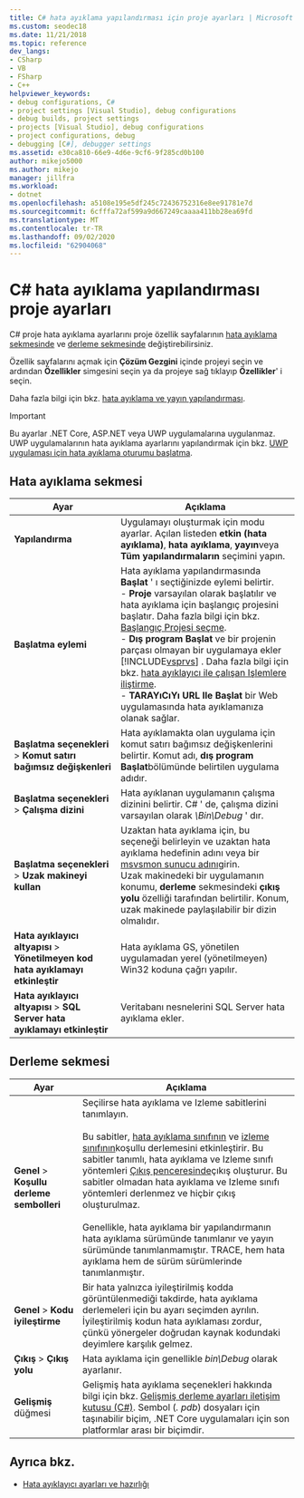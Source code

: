 ```yaml
---
title: C# hata ayıklama yapılandırması için proje ayarları | Microsoft Docs
ms.custom: seodec18
ms.date: 11/21/2018
ms.topic: reference
dev_langs:
- CSharp
- VB
- FSharp
- C++
helpviewer_keywords:
- debug configurations, C#
- project settings [Visual Studio], debug configurations
- debug builds, project settings
- projects [Visual Studio], debug configurations
- project configurations, debug
- debugging [C#], debugger settings
ms.assetid: e30ca810-66e9-4d6e-9cf6-9f285cd0b100
author: mikejo5000
ms.author: mikejo
manager: jillfra
ms.workload:
- dotnet
ms.openlocfilehash: a5108e195e5df245c72436752316e8ee91781e7d
ms.sourcegitcommit: 6cfffa72af599a9d667249caaaa411bb28ea69fd
ms.translationtype: MT
ms.contentlocale: tr-TR
ms.lasthandoff: 09/02/2020
ms.locfileid: "62904068"
---
```

# <a name="project-settings-for--c-debug-configurations"></a>C# hata ayıklama yapılandırması proje ayarları

C# proje hata ayıklama ayarlarını proje özellik sayfalarının [hata ayıklama sekmesinde](#debug-tab) ve [derleme sekmesinde](#build-tab) değiştirebilirsiniz.

Özellik sayfalarını açmak için **Çözüm Gezgini** içinde projeyi seçin ve ardından **Özellikler** simgesini seçin ya da projeye sağ tıklayıp **Özellikler**' i seçin.

Daha fazla bilgi için bkz. [hata ayıklama ve yayın yapılandırması](how-to-set-debug-and-release-configurations.md).

>[!IMPORTANT]
>Bu ayarlar .NET Core, ASP.NET veya UWP uygulamalarına uygulanmaz. UWP uygulamalarının hata ayıklama ayarlarını yapılandırmak için bkz. [UWP uygulaması için hata ayıklama oturumu başlatma](start-a-debugging-session-for-a-store-app-in-visual-studio-vb-csharp-cpp-and-xaml.md).

## <a name="debug-tab"></a>Hata ayıklama sekmesi

|Ayar|Açıklama|
|-------------------------------------| - |
| **Yapılandırma** | Uygulamayı oluşturmak için modu ayarlar. Açılan listeden **etkin (hata ayıklama)**, **hata ayıklama**, **yayın**veya **Tüm yapılandırmaların** seçimini yapın. |
| **Başlatma eylemi** | Hata ayıklama yapılandırmasında **Başlat** ' ı seçtiğinizde eylemi belirtir.<br />- **Proje** varsayılan olarak başlatılır ve hata ayıklama için başlangıç projesini başlatır. Daha fazla bilgi için bkz. [Başlangıç Projesi seçme](/previous-versions/visualstudio/visual-studio-2010/0s590bew(v=vs.100)).<br />- **Dış program Başlat** ve bir projenin parçası olmayan bir uygulamaya ekler [!INCLUDE[vsprvs](../code-quality/includes/vsprvs_md.md)] . Daha fazla bilgi için bkz. [hata ayıklayıcı ile çalışan Işlemlere iliştirme](attach-to-running-processes-with-the-visual-studio-debugger.md).<br />- **TARAYıCıYı URL Ile Başlat** bir Web uygulamasında hata ayıklamanıza olanak sağlar. |
| **Başlatma seçenekleri**  >  **Komut satırı bağımsız değişkenleri** | Hata ayıklamakta olan uygulama için komut satırı bağımsız değişkenlerini belirtir. Komut adı, **dış program Başlat**bölümünde belirtilen uygulama adıdır. |
| **Başlatma seçenekleri**  >  **Çalışma dizini** | Hata ayıklanan uygulamanın çalışma dizinini belirtir. C# ' de, çalışma dizini varsayılan olarak *\Bin\Debug* ' dır.
| **Başlatma seçenekleri**  >  **Uzak makineyi kullan**|Uzaktan hata ayıklama için, bu seçeneği belirleyin ve uzaktan hata ayıklama hedefinin adını veya bir [msvsmon sunucu adını](../debugger/remote-debugging.md)girin. <br />Uzak makinedeki bir uygulamanın konumu, **derleme** sekmesindeki **çıkış yolu** özelliği tarafından belirtilir. Konum, uzak makinede paylaşılabilir bir dizin olmalıdır.
| **Hata ayıklayıcı altyapısı**  >  **Yönetilmeyen kod hata ayıklamayı etkinleştir** | Hata ayıklama GS, yönetilen uygulamadan yerel (yönetilmeyen) Win32 koduna çağrı yapılır. |
| **Hata ayıklayıcı altyapısı**  >  **SQL Server hata ayıklamayı etkinleştir** | Veritabanı nesnelerini SQL Server hata ayıklama ekler. |

## <a name="build-tab"></a>Derleme sekmesi

|Ayar|Açıklama|
|-------------|-----------------|
|**Genel**  >  **Koşullu derleme sembolleri**|Seçilirse hata ayıklama ve Izleme sabitlerini tanımlayın.<br /><br /> Bu sabitler, [hata ayıklama sınıfının](/dotnet/api/system.diagnostics.debug) ve [izleme sınıfının](/dotnet/api/system.diagnostics.trace)koşullu derlemesini etkinleştirir. Bu sabitler tanımlı, hata ayıklama ve Izleme sınıfı yöntemleri [Çıkış penceresinde](../ide/reference/output-window.md)çıkış oluşturur. Bu sabitler olmadan hata ayıklama ve Izleme sınıfı yöntemleri derlenmez ve hiçbir çıkış oluşturulmaz.<br /><br />Genellikle, hata ayıklama bir yapılandırmanın hata ayıklama sürümünde tanımlanır ve yayın sürümünde tanımlanmamıştır. TRACE, hem hata ayıklama hem de sürüm sürümlerinde tanımlanmıştır.|
|**Genel**  >  **Kodu iyileştirme**|Bir hata yalnızca iyileştirilmiş kodda görüntülenmediği takdirde, hata ayıklama derlemeleri için bu ayarı seçimden ayrılın. İyileştirilmiş kodun hata ayıklaması zordur, çünkü yönergeler doğrudan kaynak kodundaki deyimlere karşılık gelmez.|
|**Çıkış**  >  **Çıkış yolu**|Hata ayıklama için genellikle *bin\Debug* olarak ayarlanır.|
|**Gelişmiş** düğmesi|Gelişmiş hata ayıklama seçenekleri hakkında bilgi için bkz. [Gelişmiş derleme ayarları iletişim kutusu (C#)](../ide/reference/advanced-build-settings-dialog-box-csharp.md). Sembol (*. pdb*) dosyaları için taşınabilir biçim, .NET Core uygulamaları için son platformlar arası bir biçimdir.

## <a name="see-also"></a>Ayrıca bkz.
- [Hata ayıklayıcı ayarları ve hazırlığı](../debugger/debugger-settings-and-preparation.md)